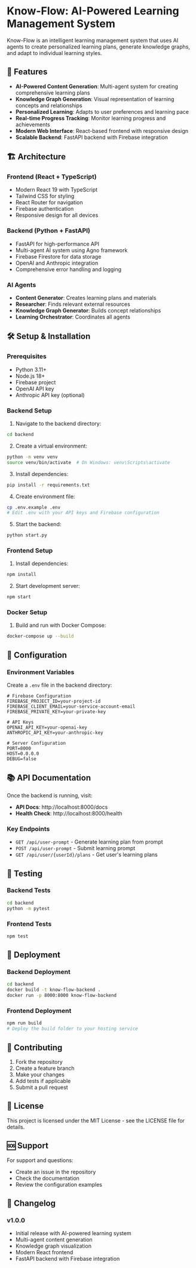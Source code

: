 # Know-Flow: AI-Powered Learning Management System

Know-Flow is an intelligent learning management system that uses AI agents to create personalized learning plans, generate knowledge graphs, and adapt to individual learning styles.

## 🚀 Features

- **AI-Powered Content Generation**: Multi-agent system for creating comprehensive learning plans
- **Knowledge Graph Generation**: Visual representation of learning concepts and relationships
- **Personalized Learning**: Adapts to user preferences and learning pace
- **Real-time Progress Tracking**: Monitor learning progress and achievements
- **Modern Web Interface**: React-based frontend with responsive design
- **Scalable Backend**: FastAPI backend with Firebase integration

## 🏗️ Architecture

### Frontend (React + TypeScript)
- Modern React 19 with TypeScript
- Tailwind CSS for styling
- React Router for navigation
- Firebase authentication
- Responsive design for all devices

### Backend (Python + FastAPI)
- FastAPI for high-performance API
- Multi-agent AI system using Agno framework
- Firebase Firestore for data storage
- OpenAI and Anthropic integration
- Comprehensive error handling and logging

### AI Agents
- **Content Generator**: Creates learning plans and materials
- **Researcher**: Finds relevant external resources
- **Knowledge Graph Generator**: Builds concept relationships
- **Learning Orchestrator**: Coordinates all agents

## 🛠️ Setup & Installation

### Prerequisites
- Python 3.11+
- Node.js 18+
- Firebase project
- OpenAI API key
- Anthropic API key (optional)

### Backend Setup

1. Navigate to the backend directory:
```bash
cd backend
```

2. Create a virtual environment:
```bash
python -m venv venv
source venv/bin/activate  # On Windows: venv\Scripts\activate
```

3. Install dependencies:
```bash
pip install -r requirements.txt
```

4. Create environment file:
```bash
cp .env.example .env
# Edit .env with your API keys and Firebase configuration
```

5. Start the backend:
```bash
python start.py
```

### Frontend Setup

1. Install dependencies:
```bash
npm install
```

2. Start development server:
```bash
npm start
```

### Docker Setup

1. Build and run with Docker Compose:
```bash
docker-compose up --build
```

## 🔧 Configuration

### Environment Variables

Create a `.env` file in the backend directory:

```env
# Firebase Configuration
FIREBASE_PROJECT_ID=your-project-id
FIREBASE_CLIENT_EMAIL=your-service-account-email
FIREBASE_PRIVATE_KEY=your-private-key

# API Keys
OPENAI_API_KEY=your-openai-key
ANTHROPIC_API_KEY=your-anthropic-key

# Server Configuration
PORT=8000
HOST=0.0.0.0
DEBUG=false
```

## 📚 API Documentation

Once the backend is running, visit:
- **API Docs**: http://localhost:8000/docs
- **Health Check**: http://localhost:8000/health

### Key Endpoints

- `GET /api/user-prompt` - Generate learning plan from prompt
- `POST /api/user-prompt` - Submit learning prompt
- `GET /api/user/{userId}/plans` - Get user's learning plans

## 🧪 Testing

### Backend Tests
```bash
cd backend
python -m pytest
```

### Frontend Tests
```bash
npm test
```

## 🚀 Deployment

### Backend Deployment
```bash
cd backend
docker build -t know-flow-backend .
docker run -p 8000:8000 know-flow-backend
```

### Frontend Deployment
```bash
npm run build
# Deploy the build folder to your hosting service
```

## 🤝 Contributing

1. Fork the repository
2. Create a feature branch
3. Make your changes
4. Add tests if applicable
5. Submit a pull request

## 📄 License

This project is licensed under the MIT License - see the LICENSE file for details.

## 🆘 Support

For support and questions:
- Create an issue in the repository
- Check the documentation
- Review the configuration examples

## 🔄 Changelog

### v1.0.0
- Initial release with AI-powered learning system
- Multi-agent content generation
- Knowledge graph visualization
- Modern React frontend
- FastAPI backend with Firebase integration
